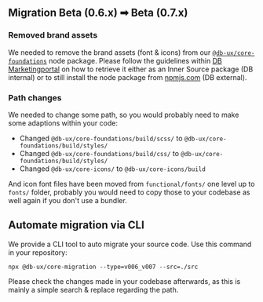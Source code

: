 ## Migration Beta (0.6.x) ➡ Beta (0.7.x)

### Removed brand assets

We needed to remove the brand assets (font & icons) from our [`@db-ux/core-foundations`](https://www.npmjs.com/package/@db-ux/core-foundations) node package. Please follow the guidelines within [DB Marketingportal](https://marketingportal.extranet.deutschebahn.com/marketingportal/Design-Anwendungen/db-ux-design-system/resources/db-theme) on how to retrieve it either as an Inner Source package (DB internal) or to still install the node package from [npmjs.com](https://www.npmjs.com/package/@db-ux/db-theme) (DB external).

### Path changes

We needed to change some path, so you would probably need to make some adaptions within your code:

- Changed `@db-ux/core-foundations/build/scss/` to `@db-ux/core-foundations/build/styles/`
- Changed `@db-ux/core-foundations/build/css/` to `@db-ux/core-foundations/build/styles/`
- Changed `@db-ux/core-icons/` to `@db-ux/core-icons/build`

And icon font files have been moved from `functional/fonts/` one level up to `fonts/` folder, probably you would need to copy those to your codebase as well again if you don't use a bundler.

## Automate migration via CLI

We provide a CLI tool to auto migrate your source code. Use this command in your repository:

```shell
npx @db-ux/core-migration --type=v006_v007 --src=./src
```

Please check the changes made in your codebase afterwards, as this is mainly a simple search & replace regarding the path.
